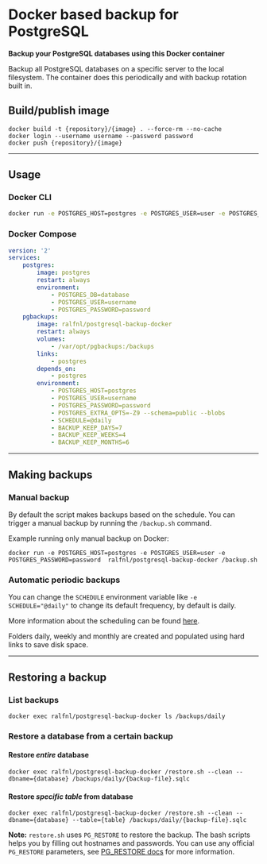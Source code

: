 # Docker based backup for PostgreSQL
**Backup your PostgreSQL databases using this Docker container**

Backup all PostgreSQL databases on a specific server to the local filesystem. The container does this periodically and with backup rotation built in.

## Build/publish image

```shell
docker build -t {repository}/{image} . --force-rm --no-cache
docker login --username username --password password
docker push {repository}/{image}
```
---
## Usage

### Docker CLI
```sh
docker run -e POSTGRES_HOST=postgres -e POSTGRES_USER=user -e POSTGRES_PASSWORD=password ralfnl/postgresql-backup-docker
```

### Docker Compose
```yaml
version: '2'
services:
    postgres:
        image: postgres
        restart: always
        environment:
            - POSTGRES_DB=database
            - POSTGRES_USER=username
            - POSTGRES_PASSWORD=password
    pgbackups:
        image: ralfnl/postgresql-backup-docker
        restart: always
        volumes:
            - /var/opt/pgbackups:/backups
        links:
            - postgres
        depends_on:
            - postgres
        environment:
            - POSTGRES_HOST=postgres
            - POSTGRES_USER=username
            - POSTGRES_PASSWORD=password
            - POSTGRES_EXTRA_OPTS=-Z9 --schema=public --blobs
            - SCHEDULE=@daily
            - BACKUP_KEEP_DAYS=7
            - BACKUP_KEEP_WEEKS=4
            - BACKUP_KEEP_MONTHS=6
```
---
## Making backups

### Manual backup
By default the script makes backups based on the schedule. You can trigger a manual backup by running the `/backup.sh` command.

Example running only manual backup on Docker:
```shell
docker run -e POSTGRES_HOST=postgres -e POSTGRES_USER=user -e POSTGRES_PASSWORD=password  ralfnl/postgresql-backup-docker /backup.sh
```

### Automatic periodic backups

You can change the `SCHEDULE` environment variable like `-e SCHEDULE="@daily"` to change its default frequency, by default is daily.

More information about the scheduling can be found [here](http://godoc.org/github.com/robfig/cron#hdr-Predefined_schedules).

Folders daily, weekly and monthly are created and populated using hard links to save disk space.

---

## Restoring a backup

### List backups

```shell
docker exec ralfnl/postgresql-backup-docker ls /backups/daily
```

### Restore a database from a certain backup

#### Restore _entire_ database
```shell
docker exec ralfnl/postgresql-backup-docker /restore.sh --clean --dbname={database} /backups/daily/{backup-file}.sqlc
```

#### Restore _specific table_ from database
```shell
docker exec ralfnl/postgresql-backup-docker /restore.sh --clean --dbname={database} --table={table} /backups/daily/{backup-file}.sqlc
```

**Note:** `restore.sh` uses `PG_RESTORE` to restore the backup. The bash scripts helps you by filling out hostnames and passwords. You can use any official `PG_RESTORE` parameters, see [PG_RESTORE docs](https://www.postgresql.org/docs/10/static/app-pgrestore.html) for more information.
